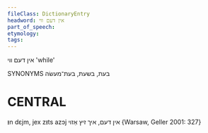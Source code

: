 ```yaml
---
fileClass: DictionaryEntry
headword: אין דעם ווי
part_of_speech: 
etymology: 
tags: 
---
```

אין דעם ווי
'while'

SYNONYMS
בעת, בשעת, בעת־מעשׂה

CENTRAL
========

ᵻn dɛjm, jex zᵻts azɔj אין דעם, איך זיץ אַזוי {Warsaw, Geller 2001: 327}